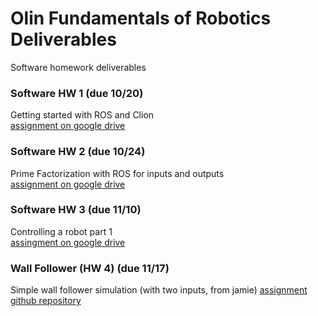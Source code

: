 # Olin Fundamentals of Robotics Deliverables
Software homework deliverables

### Software HW 1 (due 10/20)
Getting started with ROS and Clion<br>
[assignment on google drive](https://docs.google.com/document/d/1nGbut9QU4adtMYo_pX1UuTxFCobNN08Ic5P4Sunsg0s/edit?usp=sharing)

### Software HW 2 (due 10/24)
Prime Factorization with ROS for inputs and outputs<br>
[assignment on google drive](https://docs.google.com/document/d/1UnHUg0AKRYyOn6FhmLjjg-Rv8qwosFZkh6pFGAQkKuE/edit?usp=sharing)

### Software HW 3 (due 11/10)
Controlling a robot part 1<br>
[assingment on google drive](https://docs.google.com/document/d/1BkxOxVycaffiXl600aklX5v6nCRpV9f_A8-woyICl0M/edit?usp=sharing)

### Wall Follower (HW 4) (due 11/17)
Simple wall follower simulation (with two inputs, from jamie)
[assignment github repository](https://github.com/Olin-FunRobo/funrobo_wallfollower)
